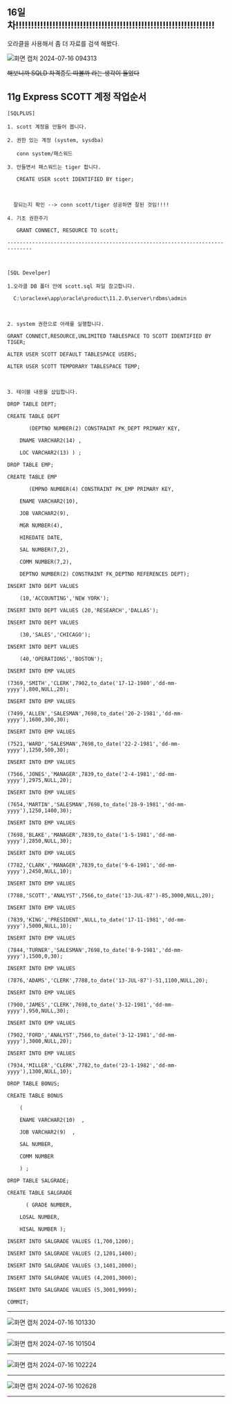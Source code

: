 ## 16일차!!!!!!!!!!!!!!!!!!!!!!!!!!!!!!!!!!!!!!!!!!!!!!!!!!!!!!!!!!!!!!!!!
오라클을 사용해서 좀 더 자료를 검색 해봤다.

![화면 캡처 2024-07-16 094313](https://github.com/user-attachments/assets/74657377-25a0-43f4-9519-f5f486fb64de)

~~해보니까 SQLD 자격증도 따볼까 라는 생각이 들었다~~

## 11g Express SCOTT 계정 작업순서
```
[SQLPLUS]

1. scott 계정을 만들어 봅니다.

2. 권한 있는 계정 (system, sysdba)

   conn system/패스워드

3. 만들면서 패스워드는 tiger 합니다.

   CREATE USER scott IDENTIFIED BY tiger;



  잘되는지 확인 --> conn scott/tiger 성공하면 잘된 것임!!!!

4. 기초 권한주기

   GRANT CONNECT, RESOURCE TO scott;

------------------------------------------------------------------------------



[SQL Develper]

1.오라클 DB 폴더 안에 scott.sql 파일 참고합니다.

  C:\oraclexe\app\oracle\product\11.2.0\server\rdbms\admin



2. system 권한으로 아래를 실행합니다.

GRANT CONNECT,RESOURCE,UNLIMITED TABLESPACE TO SCOTT IDENTIFIED BY TIGER;

ALTER USER SCOTT DEFAULT TABLESPACE USERS;

ALTER USER SCOTT TEMPORARY TABLESPACE TEMP;



3. 테이블 내용을 삽입합니다.

DROP TABLE DEPT;

CREATE TABLE DEPT

       (DEPTNO NUMBER(2) CONSTRAINT PK_DEPT PRIMARY KEY,

	DNAME VARCHAR2(14) ,

	LOC VARCHAR2(13) ) ;

DROP TABLE EMP;

CREATE TABLE EMP

       (EMPNO NUMBER(4) CONSTRAINT PK_EMP PRIMARY KEY,

	ENAME VARCHAR2(10),

	JOB VARCHAR2(9),

	MGR NUMBER(4),

	HIREDATE DATE,

	SAL NUMBER(7,2),

	COMM NUMBER(7,2),

	DEPTNO NUMBER(2) CONSTRAINT FK_DEPTNO REFERENCES DEPT);

INSERT INTO DEPT VALUES

	(10,'ACCOUNTING','NEW YORK');

INSERT INTO DEPT VALUES (20,'RESEARCH','DALLAS');

INSERT INTO DEPT VALUES

	(30,'SALES','CHICAGO');

INSERT INTO DEPT VALUES

	(40,'OPERATIONS','BOSTON');

INSERT INTO EMP VALUES

(7369,'SMITH','CLERK',7902,to_date('17-12-1980','dd-mm-yyyy'),800,NULL,20);

INSERT INTO EMP VALUES

(7499,'ALLEN','SALESMAN',7698,to_date('20-2-1981','dd-mm-yyyy'),1600,300,30);

INSERT INTO EMP VALUES

(7521,'WARD','SALESMAN',7698,to_date('22-2-1981','dd-mm-yyyy'),1250,500,30);

INSERT INTO EMP VALUES

(7566,'JONES','MANAGER',7839,to_date('2-4-1981','dd-mm-yyyy'),2975,NULL,20);

INSERT INTO EMP VALUES

(7654,'MARTIN','SALESMAN',7698,to_date('28-9-1981','dd-mm-yyyy'),1250,1400,30);

INSERT INTO EMP VALUES

(7698,'BLAKE','MANAGER',7839,to_date('1-5-1981','dd-mm-yyyy'),2850,NULL,30);

INSERT INTO EMP VALUES

(7782,'CLARK','MANAGER',7839,to_date('9-6-1981','dd-mm-yyyy'),2450,NULL,10);

INSERT INTO EMP VALUES

(7788,'SCOTT','ANALYST',7566,to_date('13-JUL-87')-85,3000,NULL,20);

INSERT INTO EMP VALUES

(7839,'KING','PRESIDENT',NULL,to_date('17-11-1981','dd-mm-yyyy'),5000,NULL,10);

INSERT INTO EMP VALUES

(7844,'TURNER','SALESMAN',7698,to_date('8-9-1981','dd-mm-yyyy'),1500,0,30);

INSERT INTO EMP VALUES

(7876,'ADAMS','CLERK',7788,to_date('13-JUL-87')-51,1100,NULL,20);

INSERT INTO EMP VALUES

(7900,'JAMES','CLERK',7698,to_date('3-12-1981','dd-mm-yyyy'),950,NULL,30);

INSERT INTO EMP VALUES

(7902,'FORD','ANALYST',7566,to_date('3-12-1981','dd-mm-yyyy'),3000,NULL,20);

INSERT INTO EMP VALUES

(7934,'MILLER','CLERK',7782,to_date('23-1-1982','dd-mm-yyyy'),1300,NULL,10);

DROP TABLE BONUS;

CREATE TABLE BONUS

	(

	ENAME VARCHAR2(10)	,

	JOB VARCHAR2(9)  ,

	SAL NUMBER,

	COMM NUMBER

	) ;

DROP TABLE SALGRADE;

CREATE TABLE SALGRADE

      ( GRADE NUMBER,

	LOSAL NUMBER,

	HISAL NUMBER );

INSERT INTO SALGRADE VALUES (1,700,1200);

INSERT INTO SALGRADE VALUES (2,1201,1400);

INSERT INTO SALGRADE VALUES (3,1401,2000);

INSERT INTO SALGRADE VALUES (4,2001,3000);

INSERT INTO SALGRADE VALUES (5,3001,9999);

COMMIT;

```
***
![화면 캡처 2024-07-16 101330](https://github.com/user-attachments/assets/c8a6599e-2801-412a-b1f8-2ca397d5b6eb)
***

![화면 캡처 2024-07-16 101504](https://github.com/user-attachments/assets/6181388e-ff14-4c0a-a7df-332de29d93e4)
***

![화면 캡처 2024-07-16 102224](https://github.com/user-attachments/assets/677885ea-51d6-4122-a356-70d1f49647ff)
***

![화면 캡처 2024-07-16 102628](https://github.com/user-attachments/assets/c1a3d670-17ea-4e9d-9b32-e3f018064391)
***

